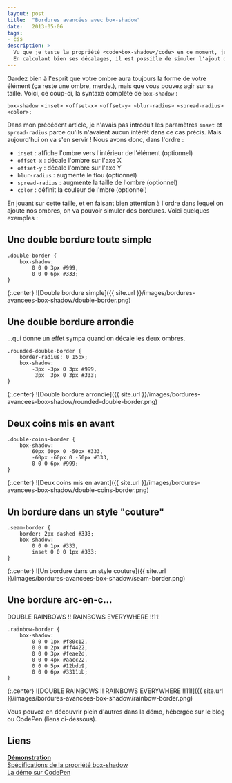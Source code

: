 ```yaml
---
layout: post
title:  "Bordures avancées avec box-shadow"
date:   2013-05-06
tags: 
- css
description: >
  Vu que je teste la propriété <code>box-shadow</code> en ce moment, je vais vous balancer une autre petite astuce qui m'est venue à l'idée dans la journée.   
  En calculant bien ses décalages, il est possible de simuler l'ajout de plusieurs bordures sur un même élément.
---
```


Gardez bien à l'esprit que votre ombre aura toujours la forme de votre élément (ça reste une ombre, merde.), mais que vous pouvez agir sur sa taille. Voici, ce coup-ci, la syntaxe complète de `box-shadow` :

	box-shadow <inset> <offset-x> <offset-y> <blur-radius> <spread-radius> <color>;

Dans mon précédent article, je n'avais pas introduit les paramètres `inset` et `spread-radius` parce qu'ils n'avaient aucun intérêt dans ce cas précis. Mais aujourd'hui on va s'en servir ! Nous avons donc, dans l'ordre :

* `inset` : affiche l'ombre vers l'intérieur de l'élément (optionnel)
* `offset-x` : décale l'ombre sur l'axe X
* `offset-y` : décale l'ombre sur l'axe Y
* `blur-radius` : augmente le flou (optionnel)
* `spread-radius` : augmente la taille de l'ombre (optionnel)
* `color` : définit la couleur de l'mbre (optionnel)

En jouant sur cette taille, et en faisant bien attention à l'ordre dans lequel on ajoute nos ombres, on va pouvoir simuler des bordures. Voici quelques exemples :

## Une double bordure toute simple

	.double-border {
		box-shadow:
			0 0 0 3px #999,
			0 0 0 6px #333;
	}

{:.center}
![Double bordure simple]({{ site.url }}/images/bordures-avancees-box-shadow/double-border.png)

## Une double bordure arrondie
...qui donne un effet sympa quand on décale les deux ombres.

	.rounded-double-border {
		border-radius: 0 15px; 
		box-shadow:
			-3px -3px 0 3px #999, 
			 3px  3px 0 3px #333;
	}

{:.center}
![Double bordure arrondie]({{ site.url }}/images/bordures-avancees-box-shadow/rounded-double-border.png)

## Deux coins mis en avant

	.double-coins-border {
		box-shadow:
			60px 60px 0 -50px #333,
			-60px -60px 0 -50px #333,
			0 0 0 6px #999;
	}

{:.center}
![Deux coins mis en avant]({{ site.url }}/images/bordures-avancees-box-shadow/double-coins-border.png)

## Un bordure dans un style "couture"

	.seam-border {
		border: 2px dashed #333;
		box-shadow:
			0 0 0 1px #333,
			inset 0 0 0 1px #333;
	}

{:.center}
![Un bordure dans un style couture]({{ site.url }}/images/bordures-avancees-box-shadow/seam-border.png)

## Une bordure arc-en-c... 
DOUBLE RAINBOWS !! RAINBOWS EVERYWHERE !!11!

	.rainbow-border {
		box-shadow:
			0 0 0 1px #f80c12,
			0 0 0 2px #ff4422,
			0 0 0 3px #feae2d,
			0 0 0 4px #aacc22,
			0 0 0 5px #12bdb9,
			0 0 0 6px #3311bb;
	}

{:.center}
![DOUBLE RAINBOWS !! RAINBOWS EVERYWHERE !!11!]({{ site.url }}/images/bordures-avancees-box-shadow/rainbow-border.png)

Vous pouvez en découvrir plein d'autres dans la démo, hébergée sur le blog ou CodePen (liens ci-dessous).

## Liens
[**Démonstration**](http://blog.smarchal.com/demos/bordures-avancees-box-shadow/)   
[Spécifications de la propriété box-shadow](http://www.w3.org/TR/css3-background/#the-box-shadow)   
[La démo sur CodePen](http://codepen.io/zessx/pen/IdFnl)   